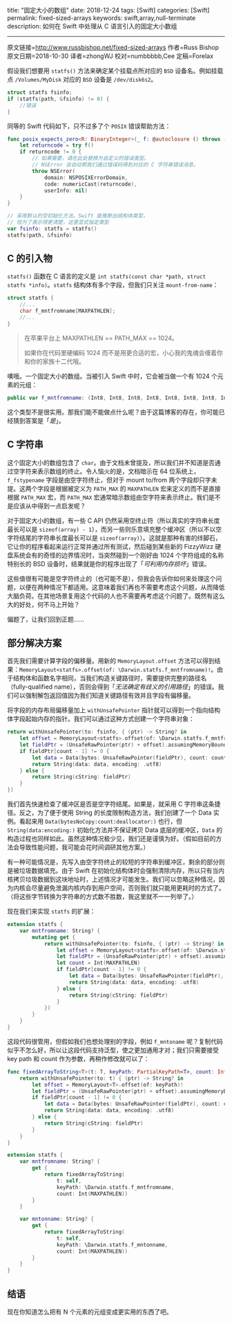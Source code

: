 title: "固定大小的数组"
date: 2018-12-24
tags: [Swift]
categories: [Swift]
permalink: fixed-sized-arrays
keywords: swift,array,null-terminate
description: 如何在 Swift 中处理从 C 语言引入的固定大小数组

---
原文链接=http://www.russbishop.net/fixed-sized-arrays
作者=Russ Bishop
原文日期=2018-10-30
译者=zhongWJ
校对=numbbbbb,Cee
定稿=Forelax

<!--此处开始正文-->

假设我们想要用 `statfs()` 方法来确定某个挂载点所对应的 `BSD` 设备名。例如挂载点 `/Volumes/MyDisk` 对应的 `BSD` 设备是 `/dev/disk6s2`。

```c
struct statfs fsinfo;
if (statfs(path, &fsinfo) != 0) {
    //错误
}
```

<!--more-->

同等的 Swift 代码如下，只不过多了个 `POSIX` 错误帮助方法：

```swift
func posix_expects_zero<R: BinaryInteger>(_ f: @autoclosure () throws -> R) throws {
    let returncode = try f()
    if returncode != 0 {
        // 如果需要，请在此处替换为自定义的错误类型。
        // NSError 会自动帮我们通过错误码得到对应的 C 字符串错误消息。
        throw NSError(
            domain: NSPOSIXErrorDomain,
            code: numericCast(returncode),
            userInfo: nil)
    }
}

// 采用默认的空初始化方法。Swift 能推断出结构体类型，
// 但为了表示得更清楚，这里显式指定类型
var fsinfo: statfs = statfs()
statfs(path, &fsinfo)

```

## C 的引入物

`statfs()` 函数在 C 语言的定义是 `int statfs(const char *path, struct statfs *info)`。`statfs` 结构体有多个字段，但我们只关注 `mount-from-name`：

```c
struct statfs {
    //...
    char f_mntfromname[MAXPATHLEN];
    //...
}
```

> 在苹果平台上 MAXPATHLEN == PATH_MAX == 1024。
>
> 如果你在代码里硬编码 1024 而不是用更合适的宏，小心我的鬼魂会缠着你和你的家族十二代哦。

噢哦。一个固定大小的数组。当被引入 Swift 中时，它会被当做一个有 1024 个元素的元组：

```swift
public var f_mntfromname: (Int8, Int8, Int8, Int8, Int8, Int8, Int8, Int8, Int8, Int8, Int8, Int8, Int8, Int8, Int8, Int8, Int8, Int8, Int8, Int8, Int8, Int8, Int8, Int8, Int8, Int8, Int8, Int8, Int8, Int8, Int8, Int8, Int8, Int8, Int8, Int8, Int8, Int8, Int8, Int8, Int8, Int8, Int8, Int8, Int8, Int8, Int8, Int8, Int8, Int8, Int8, Int8, Int8, Int8, Int8, Int8, Int8, Int8, Int8, Int8, Int8, Int8, Int8, Int8, Int8, Int8, Int8, Int8, Int8, Int8, Int8, Int8, Int8, Int8, Int8, Int8, Int8, Int8, Int8, Int8, Int8, Int8, Int8, Int8, Int8, Int8, Int8, Int8, Int8, Int8, Int8, Int8, Int8, Int8, Int8, Int8, Int8, Int8, Int8, Int8, Int8, Int8, Int8, Int8, Int8, Int8, Int8, Int8, Int8, Int8, Int8, Int8, Int8, Int8, Int8, Int8, Int8, Int8, Int8, Int8, Int8, Int8, Int8, Int8, Int8, Int8, Int8, Int8, Int8, Int8, Int8, Int8, Int8, Int8, Int8, Int8, Int8, Int8, Int8, Int8, Int8, Int8, Int8, Int8, Int8, Int8, Int8, Int8, Int8, Int8, Int8, Int8, Int8, Int8, Int8, Int8, Int8, Int8, Int8, Int8, Int8, Int8, Int8, Int8, Int8, Int8, Int8, Int8, Int8, Int8, Int8, Int8, Int8, Int8, Int8, Int8, Int8, Int8, Int8, Int8, Int8, Int8, Int8, Int8, Int8, Int8, Int8, Int8, Int8, Int8, Int8, Int8, Int8, Int8, Int8, Int8, Int8, Int8, Int8, Int8, Int8, Int8, Int8, Int8, Int8, Int8, Int8, Int8, Int8, Int8, Int8, Int8, Int8, Int8, Int8, Int8, Int8, Int8, Int8, Int8, Int8, Int8, Int8, Int8, Int8, Int8, Int8, Int8, Int8, Int8, Int8, Int8, Int8, Int8, Int8, Int8, Int8, Int8, Int8, Int8, Int8, Int8, Int8, Int8, Int8, Int8, Int8, Int8, Int8, Int8, Int8, Int8, Int8, Int8, Int8, Int8, Int8, Int8, Int8, Int8, Int8, Int8, Int8, Int8, Int8, Int8, Int8, Int8, Int8, Int8, Int8, Int8, Int8, Int8, Int8, Int8, Int8, Int8, Int8, Int8, Int8, Int8, Int8, Int8, Int8, Int8, Int8, Int8, Int8, Int8, Int8, Int8, Int8, Int8, Int8, Int8, Int8, Int8, Int8, Int8, Int8, Int8, Int8, Int8, Int8, Int8, Int8, Int8, Int8, Int8, Int8, Int8, Int8, Int8, Int8, Int8, Int8, Int8, Int8, Int8, Int8, Int8, Int8, Int8, Int8, Int8, Int8, Int8, Int8, Int8, Int8, Int8, Int8, Int8, Int8, Int8, Int8, Int8, Int8, Int8, Int8, Int8, Int8, Int8, Int8, Int8, Int8, Int8, Int8, Int8, Int8, Int8, Int8, Int8, Int8, Int8, Int8, Int8, Int8, Int8, Int8, Int8, Int8, Int8, Int8, Int8, Int8, Int8, Int8, Int8, Int8, Int8, Int8, Int8, Int8, Int8, Int8, Int8, Int8, Int8, Int8, Int8, Int8, Int8, Int8, Int8, Int8, Int8, Int8, Int8, Int8, Int8, Int8, Int8, Int8, Int8, Int8, Int8, Int8, Int8, Int8, Int8, Int8, Int8, Int8, Int8, Int8, Int8, Int8, Int8, Int8, Int8, Int8, Int8, Int8, Int8, Int8, Int8, Int8, Int8, Int8, Int8, Int8, Int8, Int8, Int8, Int8, Int8, Int8, Int8, Int8, Int8, Int8, Int8, Int8, Int8, Int8, Int8, Int8, Int8, Int8, Int8, Int8, Int8, Int8, Int8, Int8, Int8, Int8, Int8, Int8, Int8, Int8, Int8, Int8, Int8, Int8, Int8, Int8, Int8, Int8, Int8, Int8, Int8, Int8, Int8, Int8, Int8, Int8, Int8, Int8, Int8, Int8, Int8, Int8, Int8, Int8, Int8, Int8, Int8, Int8, Int8, Int8, Int8, Int8, Int8, Int8, Int8, Int8, Int8, Int8, Int8, Int8, Int8, Int8, Int8, Int8, Int8, Int8, Int8, Int8, Int8, Int8, Int8, Int8, Int8, Int8, Int8, Int8, Int8, Int8, Int8, Int8, Int8, Int8, Int8, Int8, Int8, Int8, Int8, Int8, Int8, Int8, Int8, Int8, Int8, Int8, Int8, Int8, Int8, Int8, Int8, Int8, Int8, Int8, Int8, Int8, Int8, Int8, Int8, Int8, Int8, Int8, Int8, Int8, Int8, Int8, Int8, Int8, Int8, Int8, Int8, Int8, Int8, Int8, Int8, Int8, Int8, Int8, Int8, Int8, Int8, Int8, Int8, Int8, Int8, Int8, Int8, Int8, Int8, Int8, Int8, Int8, Int8, Int8, Int8, Int8, Int8, Int8, Int8, Int8, Int8, Int8, Int8, Int8, Int8, Int8, Int8, Int8, Int8, Int8, Int8, Int8, Int8, Int8, Int8, Int8, Int8, Int8, Int8, Int8, Int8, Int8, Int8, Int8, Int8, Int8, Int8, Int8, Int8, Int8, Int8, Int8, Int8, Int8, Int8, Int8, Int8, Int8, Int8, Int8, Int8, Int8, Int8, Int8, Int8, Int8, Int8, Int8, Int8, Int8, Int8, Int8, Int8, Int8, Int8, Int8, Int8, Int8, Int8, Int8, Int8, Int8, Int8, Int8, Int8, Int8, Int8, Int8, Int8, Int8, Int8, Int8, Int8, Int8, Int8, Int8, Int8, Int8, Int8, Int8, Int8, Int8, Int8, Int8, Int8, Int8, Int8, Int8, Int8, Int8, Int8, Int8, Int8, Int8, Int8, Int8, Int8, Int8, Int8, Int8, Int8, Int8, Int8, Int8, Int8, Int8, Int8, Int8, Int8, Int8, Int8, Int8, Int8, Int8, Int8, Int8, Int8, Int8, Int8, Int8, Int8, Int8, Int8, Int8, Int8, Int8, Int8, Int8, Int8, Int8, Int8, Int8, Int8, Int8, Int8, Int8, Int8, Int8, Int8, Int8, Int8, Int8, Int8, Int8, Int8, Int8, Int8, Int8, Int8, Int8, Int8, Int8, Int8, Int8, Int8, Int8, Int8, Int8, Int8, Int8, Int8, Int8, Int8, Int8, Int8, Int8, Int8, Int8, Int8, Int8, Int8, Int8, Int8, Int8, Int8, Int8, Int8, Int8, Int8, Int8, Int8, Int8, Int8, Int8, Int8, Int8, Int8, Int8, Int8, Int8, Int8, Int8, Int8, Int8, Int8, Int8, Int8, Int8, Int8, Int8, Int8, Int8, Int8, Int8, Int8, Int8, Int8, Int8, Int8, Int8, Int8, Int8, Int8, Int8, Int8, Int8, Int8, Int8, Int8, Int8, Int8, Int8, Int8, Int8, Int8, Int8, Int8, Int8, Int8, Int8, Int8, Int8, Int8, Int8, Int8, Int8, Int8, Int8, Int8, Int8, Int8, Int8, Int8, Int8, Int8, Int8, Int8, Int8, Int8, Int8, Int8, Int8, Int8, Int8, Int8, Int8, Int8, Int8, Int8, Int8, Int8, Int8, Int8, Int8, Int8, Int8, Int8, Int8, Int8, Int8, Int8, Int8, Int8, Int8, Int8, Int8, Int8, Int8, Int8, Int8, Int8, Int8, Int8, Int8, Int8, Int8, Int8, Int8, Int8, Int8, Int8, Int8, Int8, Int8, Int8, Int8, Int8, Int8, Int8, Int8, Int8, Int8, Int8, Int8, Int8, Int8, Int8, Int8, Int8, Int8, Int8, Int8, Int8, Int8, Int8, Int8, Int8, Int8, Int8, Int8, Int8, Int8, Int8, Int8, Int8, Int8, Int8, Int8, Int8, Int8, Int8, Int8, Int8, Int8, Int8, Int8, Int8, Int8, Int8, Int8, Int8, Int8, Int8, Int8, Int8, Int8, Int8, Int8, Int8, Int8, Int8, Int8, Int8, Int8, Int8, Int8, Int8, Int8, Int8, Int8, Int8, Int8, Int8, Int8, Int8, Int8, Int8, Int8, Int8, Int8, Int8, Int8, Int8, Int8, Int8, Int8, Int8, Int8, Int8, Int8, Int8, Int8, Int8, Int8, Int8, Int8, Int8, Int8, Int8, Int8, Int8, Int8, Int8, Int8, Int8, Int8, Int8, Int8, Int8, Int8, Int8, Int8, Int8, Int8, Int8, Int8, Int8, Int8, Int8, Int8, Int8, Int8, Int8, Int8, Int8, Int8, Int8, Int8, Int8, Int8, Int8, Int8, Int8, Int8, Int8, Int8, Int8, Int8, Int8, Int8, Int8, Int8, Int8, Int8, Int8, Int8, Int8, Int8, Int8, Int8, Int8, Int8, Int8)
```

这个类型不是很实用。那我们能不能做点什么呢？由于这篇博客的存在，你可能已经猜到答案是「*是*」。

## C 字符串

这个固定大小的数组包含了 `char`。由于文档未曾提及，所以我们并不知道是否通过空字符来表示数组的终止。令人恼火的是，文档暗示在 64 位系统上，`f_fstypename` 字段是由空字符终止，但对于 mount to/from 两个字段却只字未提。这两个字段是根据被定义为 `PATH_MAX` 的 `MAXPATHLEN` 宏来定义的而不是直接根据 `PATH_MAX` 宏，而 `PATH_MAX` 宏通常暗示数组由空字符来表示终止。我们是不是应该从中得到一点启发呢？

对于固定大小的数组，有一些 C API 仍然采用空终止符（所以真实的字符串长度最长可以是 `sizeof(array) - 1`），而另一些则乐意填充整个缓冲区（所以不以空字符结尾的字符串长度最长可以是 `sizeof(array)`）。这就是那种有害的绊脚石，它让你的程序看起来运行正常并通过所有测试，然后碰到某些新的 FizzyWizz 硬盘系统会有的奇怪的边界情况时，当突然碰到一个刚好由 1024 个字符组成的名称特别长的 BSD 设备时，结果就是你的程序出现了「*可利用内存损坏*」错误。

这些值很有可能是空字符终止的（也可能不是），但我会告诉你如何来处理这个问题，以便在两种情况下都适用。这意味着我们再也不需要考虑这个问题，从而降低大脑负荷。在其他场景复用这个代码的人也不需要再考虑这个问题了。既然有这么大的好处，何不马上开始？

偏题了，让我们回到正题……

## 部分解决方案

首先我们需要计算字段的偏移量。用新的 `MemoryLayout.offset` 方法可以得到结果：`MemoryLayout<statfs>.offset(of: \Darwin.statfs.f_mntfromname)!`。由于结构体和函数名字相同，当我们构造关键路径时，需要提供完整的路径名（fully-qualified name），否则会得到「*无法确定有歧义的引用路径*」的错误。我们可以强制解包返回值因为我们知道关键路径有效并且字段有偏移量。

将字段的内存布局偏移量加上 `withUnsafePointer` 指针就可以得到一个指向结构体字段起始内存的指针。我们可以通过这种方式创建一个字符串对象：

```swift
return withUnsafePointer(to: fsinfo, { (ptr) -> String? in
    let offset = MemoryLayout<statfs>.offset(of: \Darwin.statfs.f_mntfromname)!
    let fieldPtr = (UnsafeRawPointer(ptr) + offset).assumingMemoryBound(to: UInt8.self)
    if fieldPtr[count - 1] != 0 {
        let data = Data(bytes: UnsafeRawPointer(fieldPtr), count: count)
        return String(data: data, encoding: .utf8)
    } else {
        return String(cString: fieldPtr)
    }
})
```

我们首先快速检查了缓冲区是否是空字符结尾。如果是，就采用 C 字符串这条捷径。反之，为了便于使用 String 的长度限制构造方法，我们创建了一个 Data 实例。看起来用 `Data(bytesNoCopy:count:deallocator:)` 也行，但 `String(data:encoding:)` 初始化方法并不保证拷贝 Data 底层的缓冲区，`Data` 的构造过程也同样如此。虽然这种情况极少见，我们还是谨慎为好。（假如目前的方法会导致性能问题，我可能会花时间调研其他方案。）

有一种可能情况是，先写入由空字符终止的较短的字符串到缓冲区，剩余的部分则是被垃圾数据填充。由于 Swift 在初始化结构体时会强制清除内存，所以只有当内核拷贝垃圾数据到这块地址时，上述情况才可能发生。我们可以忽略这种情况，因为内核会尽量避免泄漏内核内存到用户空间，否则我们就只能用更耗时的方式了。（将这些字节转换为字符串的方式数不胜数，我这里就不一一列举了。）

现在我们来实现 `statfs` 的扩展：

```swift
extension statfs {
    var mntfromname: String? {
        mutating get {
            return withUnsafePointer(to: fsinfo, { (ptr) -> String? in
                let offset = MemoryLayout<statfs>.offset(of: \Darwin.statfs.f_mntfromname)!
                let fieldPtr = (UnsafeRawPointer(ptr) + offset).assumingMemoryBound(to: UInt8.self)
                let count = Int(MAXPATHLEN)
                if fieldPtr[count - 1] != 0 {
                    let data = Data(bytes: UnsafeRawPointer(fieldPtr), count: count)
                    return String(data: data, encoding: .utf8)
                } else {
                    return String(cString: fieldPtr)
                }
            })
        }
    }
}
```

这段代码很管用，但假如我们也想处理别的字段，例如 `f_mntoname` 呢？复制代码似乎不怎么好，所以让这段代码支持泛型，使之更加通用才对；我们只需要接受 key path 和 count 作为参数，再稍作修改就可以了：

```swift
func fixedArrayToString<T>(t: T, keyPath: PartialKeyPath<T>, count: Int) -> String? {
    return withUnsafePointer(to: t) { (ptr) -> String? in
        let offset = MemoryLayout<T>.offset(of: keyPath)!
        let fieldPtr = (UnsafeRawPointer(ptr) + offset).assumingMemoryBound(to: UInt8.self)
        if fieldPtr[count - 1] != 0 {
            let data = Data(bytes: UnsafeRawPointer(fieldPtr), count: count)
            return String(data: data, encoding: .utf8)
        } else {
            return String(cString: fieldPtr)
        }
    }
}

extension statfs {
    var mntfromname: String? {
        get {
            return fixedArrayToString(
                t: self,
                keyPath: \Darwin.statfs.f_mntfromname,
                count: Int(MAXPATHLEN))
        }
    }

    var mntonname: String? {
        get {
            return fixedArrayToString(
                t: self,
                keyPath: \Darwin.statfs.f_mntonname,
                count: Int(MAXPATHLEN))
        }
    }
}
```

## 结语

现在你知道怎么把有 N 个元素的元组变成更实用的东西了吧。
